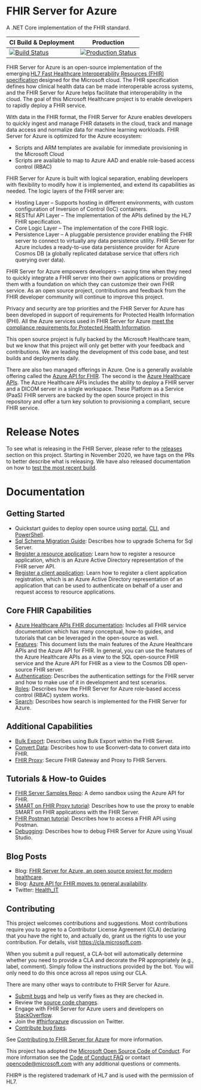 # FHIR Server for Azure

A .NET Core implementation of the FHIR standard.

| CI Build & Deployment | Production |
|---|---|
| [![Build Status](https://microsofthealthoss.visualstudio.com/FhirServer/_apis/build/status/CI%20Build%20%26%20Deploy?branchName=main)](https://microsofthealthoss.visualstudio.com/FhirServer/_build/latest?definitionId=27&branchName=main) | [![Production Status](https://fhirserverversions.azurewebsites.net/api/badge)](https://fhirserverversions.azurewebsites.net/api/link)

FHIR Server for Azure is an open-source implementation of the emerging [HL7 Fast Healthcare Interoperability Resources (FHIR) specification](https://www.hl7.org/fhir/) designed for the Microsoft cloud. The FHIR specification defines how clinical health data can be made interoperable across systems, and the FHIR Server for Azure helps facilitate that interoperability in the cloud. The goal of this Microsoft Healthcare project is to enable developers to rapidly deploy a FHIR service.
 
With data in the FHIR format, the FHIR Server for Azure enables developers to quickly ingest and manage FHIR datasets in the cloud, track and manage data access and normalize data for machine learning workloads. FHIR Server for Azure is optimized for the Azure ecosystem: 
* Scripts and ARM templates are available for immediate provisioning in the Microsoft Cloud 
* Scripts are available to map to Azure AAD and enable role-based access control (RBAC) 

FHIR Server for Azure is built with logical separation, enabling developers with flexibility to modify how it is implemented, and extend its capabilities as needed. The logic layers of the FHIR server are:

* Hosting Layer – Supports hosting in different environments, with custom configuration of Inversion of Control (IoC) containers.
* RESTful API Layer – The implementation of the APIs defined by the HL7 FHIR specification.
* Core Logic Layer – The implementation of the core FHIR logic.
* Persistence Layer – A pluggable persistence provider enabling the FHIR server to connect to virtually any data persistence utility. FHIR Server for Azure includes a ready-to-use data persistence provider for Azure Cosmos DB (a globally replicated database service that offers rich querying over data).

FHIR Server for Azure empowers developers – saving time when they need to quickly integrate a FHIR server into their own applications or providing them with a foundation on which they can customize their own FHIR service. As an open source project, contributions and feedback from the FHIR developer community will continue to improve this project.

Privacy and security are top priorities and the FHIR Server for Azure has been developed in support of requirements for Protected Health Information (PHI). All the Azure services used in FHIR Server for Azure [meet the compliance requirements for Protected Health Information](https://www.microsoft.com/en-us/trustcenter/compliance/complianceofferings).

This open source project is fully backed by the Microsoft Healthcare team, but we know that this project will only get better with your feedback and contributions. We are leading the development of this code base, and test builds and deployments daily.

There are also two managed offerings in Azure. One is a generally available offering called the [Azure API for FHIR](https://docs.microsoft.com/en-us/azure/healthcare-apis/azure-api-for-fhir/). The second is the [Azure Healthcare APIs](https://azure.microsoft.com/en-us/services/healthcare-apis/). The Azure Healthcare APIs includes the ability to deploy a FHIR server and a DICOM server in a single workspace. These Platform as a Service (PaaS) FHIR servers are backed by the open source project in this repository and offer a turn key solution to provisioning a compliant, secure FHIR service. 

# Release Notes
To see what is releasing in the FHIR Server, please refer to the [releases](https://github.com/microsoft/fhir-server/releases) section on this project. Starting in November 2020, we have tags on the PRs to better describe what is releasing. We have also released documentation on how to [test the most recent build](docs/Testing-Releases.md). 

# Documentation

## Getting Started
- Quickstart guides to deploy open source using [portal](docs/QuickstartDeployPortal.md), [CLI](docs/QuickstartDeployCLI.md), and [PowerShell](docs/QuickstartDeployPowershell.md).
- [Sql Schema Migration Guide](docs/SchemaMigrationGuide.md): Describes how to upgrade Schema for Sql Server.
- [Register a resource application](docs/Register-Resource-Application.md): Learn how to register a resource application, which is an Azure Active Directory representation of the FHIR server API.
- [Register a client application](docs/Register-Client-Application.md): Learn how to register a client application registration, which is an Azure Active Directory representation of an application that can be used to authenticate on behalf of a user and request access to resource applications.

## Core FHIR Capabilities
- [Azure Healthcare APIs FHIR documentation](https://docs.microsoft.com/azure/healthcare-apis/fhir/): Includes all FHIR service documentation which has many conceptual, how-to guides, and tutorials that can be leveraged in the open-source as well.
- [Features](https://docs.microsoft.com/azure/healthcare-apis/fhir-features-supported): This document lists the main features of the Azure Healthcare APIs and the Azure API for FHIR. In general, you can use the features of the Azure Healthcare APIs as a view to the SQL open-source FHIR service and the Azure API for FHIR as a view to the Cosmos DB open-source FHIR server.
- [Authentication](docs/Authentication.md): Describes the authentication settings for the FHIR server and how to make use of it in development and test scenarios.
- [Roles](docs/Roles.md): Describes how the FHIR Server for Azure role-based access control (RBAC) system works.
- [Search](docs/SearchArchitecture.md): Describes how search is implemented for the FHIR Server for Azure.

## Additional Capabilities
- [Bulk Export](docs/BulkExport.md): Describes using Bulk Export within the FHIR Server.
- [Convert Data](docs/ConvertDataOperation.md): Describes how to use $convert-data to convert data into FHIR.
- [FHIR Proxy](https://github.com/microsoft/fhir-proxy): Secure FHIR Gateway and Proxy to FHIR Servers.

## Tutorials & How-to Guides
- [FHIR Server Samples Repo](https://github.com/Microsoft/fhir-server-samples): A demo sandbox using the Azure API for FHIR.
- [SMART on FHIR Proxy tutorial](docs/SMARTonFHIR.md): Describes how to use the proxy to enable SMART on FHIR applications with the FHIR Server.
- [FHIR Postman tutorial](https://docs.microsoft.com/azure/healthcare-apis/access-fhir-postman-tutorial): Describes how to access a FHIR API using Postman.
- [Debugging](docs/HowToDebug.md): Describes how to debug FHIR Server for Azure using Visual Studio.

## Blog Posts
* Blog: [FHIR Server for Azure, an open source project for modern healthcare](https://cloudblogs.microsoft.com/industry-blog/health/2018/11/12/fhir-server-for-azure-an-open-source-project-for-cloud-based-health-solutions/).
* Blog: [Azure API for FHIR moves to general availability](https://azure.microsoft.com/en-us/blog/azure-api-for-fhir-moves-to-general-availability/).
* Twitter: [Health_IT](https://twitter.com/Health_IT)

## Contributing
This project welcomes contributions and suggestions.  Most contributions require you to agree to a
Contributor License Agreement (CLA) declaring that you have the right to, and actually do, grant us
the rights to use your contribution. For details, visit https://cla.microsoft.com.

When you submit a pull request, a CLA-bot will automatically determine whether you need to provide
a CLA and decorate the PR appropriately (e.g., label, comment). Simply follow the instructions
provided by the bot. You will only need to do this once across all repos using our CLA.

There are many other ways to contribute to FHIR Server for Azure.
* [Submit bugs](https://github.com/Microsoft/fhir-server/issues) and help us verify fixes as they are checked in.
* Review the [source code changes](https://github.com/Microsoft/fhir-server/pulls).
* Engage with FHIR Server for Azure users and developers on [StackOverflow](https://stackoverflow.com/questions/tagged/fhir-server-for-azure).
* Join the [#fhirforazure](https://twitter.com/hashtag/fhirserverforazure?f=tweets&vertical=default) discussion on Twitter.
* [Contribute bug fixes](CONTRIBUTING.md).

See [Contributing to FHIR Server for Azure](CONTRIBUTING.md) for more information.

This project has adopted the [Microsoft Open Source Code of Conduct](https://opensource.microsoft.com/codeofconduct/).
For more information see the [Code of Conduct FAQ](https://opensource.microsoft.com/codeofconduct/faq/) or
contact [opencode@microsoft.com](mailto:opencode@microsoft.com) with any additional questions or comments.

FHIR&reg; is the registered trademark of HL7 and is used with the permission of HL7. 

